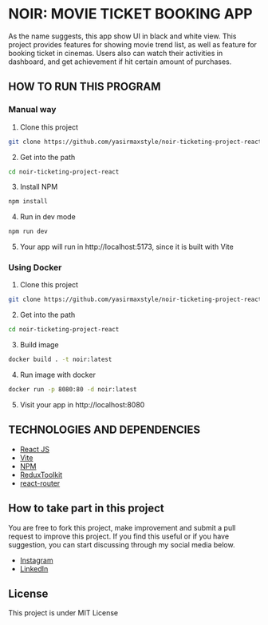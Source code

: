 # NOIR: MOVIE TICKET BOOKING APP

As the name suggests, this app show UI in black and white view. This project provides features for showing movie trend list, as well as feature for booking ticket in cinemas. Users also can watch their activities in dashboard, and get achievement if hit certain amount of purchases.

## HOW TO RUN THIS PROGRAM

### Manual way
1. Clone this project
```sh
git clone https://github.com/yasirmaxstyle/noir-ticketing-project-react.git
```
2. Get into the path
```sh
cd noir-ticketing-project-react
```
3. Install NPM
```sh
npm install
```
4. Run in dev mode
```sh
npm run dev
```
5. Your app will run in http://localhost:5173, since it is built with Vite

### Using Docker
1. Clone this project
```sh
git clone https://github.com/yasirmaxstyle/noir-ticketing-project-react.git
```
2. Get into the path
```sh
cd noir-ticketing-project-react
```
3. Build image
```bash
docker build . -t noir:latest
```
4. Run image with docker
```bash
docker run -p 8080:80 -d noir:latest
```
5. Visit your app in http://localhost:8080

## TECHNOLOGIES AND DEPENDENCIES
- [React JS](https://react.dev/)
- [Vite](https://vite.dev/)
- [NPM](https://www.npmjs.com/)
- [ReduxToolkit](https://redux-toolkit.js.org/usage/usage-guide#working-with-non-serializable-data)
- [react-router](https://www.npmjs.com/package/react-router)

## How to take part in this project
You are free to fork this project, make improvement and submit a pull request to improve this project. If you find this useful or if you have suggestion, you can start discussing through my social media below.
- [Instagram](https://www.instagram.com/yasirmaxstyle/)
- [LinkedIn](https://www.linkedin.com/in/muhamad-yasir-806230117/)

## License
This project is under MIT License